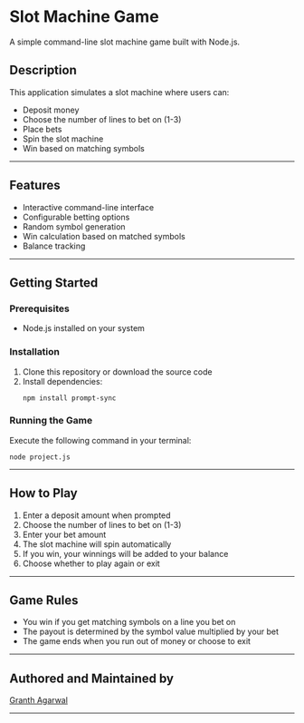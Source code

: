 # Slot Machine Game

A simple command-line slot machine game built with Node.js.

## Description

This application simulates a slot machine where users can:
- Deposit money
- Choose the number of lines to bet on (1-3)
- Place bets
- Spin the slot machine
- Win based on matching symbols
---
## Features

- Interactive command-line interface
- Configurable betting options
- Random symbol generation
- Win calculation based on matched symbols
- Balance tracking
---

## Getting Started

### Prerequisites

- Node.js installed on your system

### Installation

1. Clone this repository or download the source code
2. Install dependencies:
   ```
   npm install prompt-sync
   ```

### Running the Game

Execute the following command in your terminal:
```
node project.js
```
---
## How to Play

1. Enter a deposit amount when prompted
2. Choose the number of lines to bet on (1-3)
3. Enter your bet amount
4. The slot machine will spin automatically
5. If you win, your winnings will be added to your balance
6. Choose whether to play again or exit
---
## Game Rules

- You win if you get matching symbols on a line you bet on
- The payout is determined by the symbol value multiplied by your bet
- The game ends when you run out of money or choose to exit
---
## Authored and Maintained by
[Granth Agarwal](https://www.github.com/hey-granth/)

---